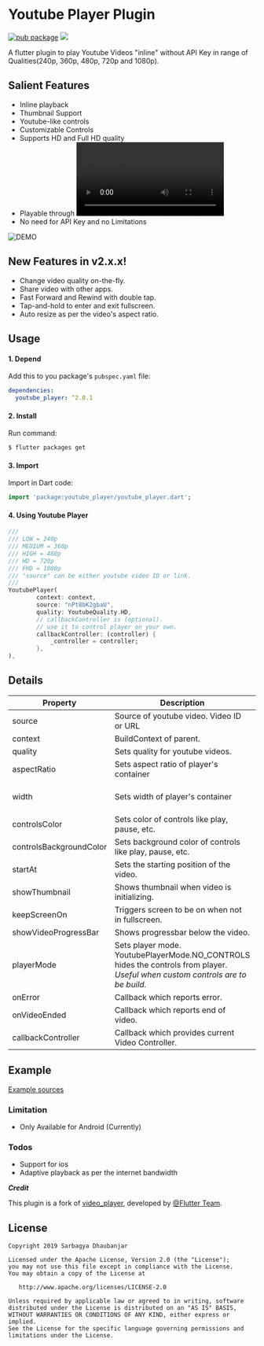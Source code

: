 # Youtube Player Plugin

[![pub package](https://img.shields.io/badge/pub-v2.0.1-brightgreen.svg)](https://pub.dartlang.org/packages/youtube_player)       [![](https://img.shields.io/badge/Licence-Apache%202-orange.svg)](https://github.com/sarbagyastha/youtube_player/blob/master/LICENSE)

A flutter plugin to play Youtube Videos "inline" without API Key in range of Qualities(240p, 360p, 480p, 720p and 1080p).

## Salient Features
  - Inline playback
  - Thumbnail Support
  - Youtube-like controls
  - Customizable Controls
  - Supports HD and Full HD quality
  - Playable through <video id> or <link>
  - No need for API Key and no Limitations

![DEMO](plugindemo.gif) 

## New Features in v2.x.x!
  - Change video quality on-the-fly.
  - Share video with other apps.
  - Fast Forward and Rewind with double tap.
  - Tap-and-hold to enter and exit fullscreen.
  - Auto resize as per the video's aspect ratio.

## Usage

#### 1\. Depend

Add this to you package's `pubspec.yaml` file:

```yaml
dependencies:
  youtube_player: ^2.0.1
```

#### 2\. Install

Run command:

```bash
$ flutter packages get
```

#### 3\. Import

Import in Dart code:

```dart
import 'package:youtube_player/youtube_player.dart';
```

#### 4\. Using Youtube Player

```dart
///
/// LOW = 240p
/// MEDIUM = 360p
/// HIGH = 480p
/// HD = 720p
/// FHD = 1080p
/// "source" can be either youtube video ID or link.
///
YoutubePlayer(
        context: context,
        source: "nPt8bK2gbaU",
        quality: YoutubeQuality.HD,
        // callbackController is (optional). 
        // use it to control player on your own.
        callbackController: (controller) {
            _controller = controller;
        },
),
```

## Details
| Property | Description | Remarks |
| ------ | ------ | ------ |
| source | Source of youtube video. Video ID or URL | Required. | 
| context | BuildContext of parent. | Required. |
| quality | Sets quality for youtube videos. | Required. |
| aspectRatio | Sets aspect ratio of player's container  | Optional. Default = 16/9 |
| width | Sets width of player's container | Optional. Default = Screen width. *Must be less than Screen Width.* |
| controlsColor | Sets color of controls like play, pause, etc. | Optional. Default = White |
| controlsBackgroundColor | Sets background color of controls like play, pause, etc. | Optional. Default = Transparent |
| startAt | Sets the starting position of the video. | Optional. |
| showThumbnail | Shows thumbnail when video is initializing. | Optional. Default = true |
| keepScreenOn | Triggers screen to be on when not in fullscreen. | Optional. Default = true |
| showVideoProgressBar | Shows progressbar below the video. | Optional. Default = true |
| playerMode | Sets player mode. YoutubePlayerMode.NO_CONTROLS hides the controls from player. *Useful when custom controls are to be build.* | Optional. Default = YoutubePlayerMode.DEFAULT |
| onError | Callback which reports error. | Optional.|
| onVideoEnded | Callback which reports end of video. | Optional.|
| callbackController | Callback which provides current Video Controller. | Optional.|



## Example

[Example sources](https://github.com/sarbagyastha/youtube_player/tree/master/example)

### Limitation
* Only Available for Android (Currently)

### Todos
* Support for ios
* Adaptive playback as per the internet bandwidth



***Credit***

This plugin is a fork of [video_player](https://github.com/flutter/plugins/tree/master/packages/video_player), developed by [@Flutter Team](https://github.com/flutter).


## License

```
Copyright 2019 Sarbagya Dhaubanjar

Licensed under the Apache License, Version 2.0 (the "License");
you may not use this file except in compliance with the License.
You may obtain a copy of the License at

   http://www.apache.org/licenses/LICENSE-2.0

Unless required by applicable law or agreed to in writing, software
distributed under the License is distributed on an "AS IS" BASIS,
WITHOUT WARRANTIES OR CONDITIONS OF ANY KIND, either express or implied.
See the License for the specific language governing permissions and
limitations under the License.
```

